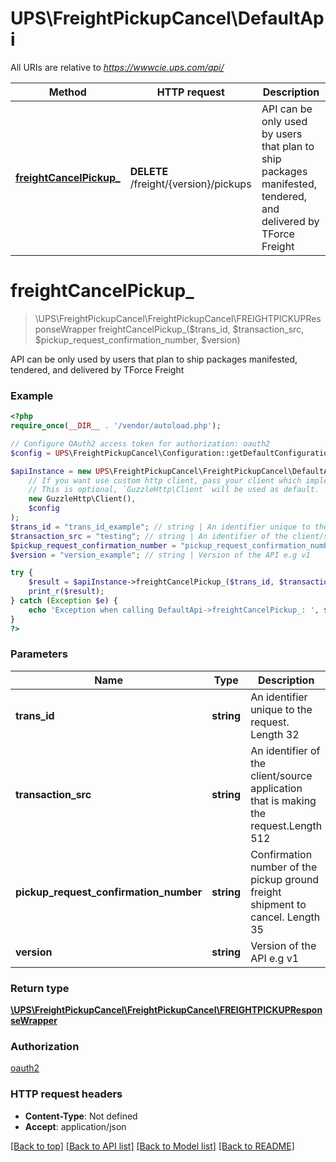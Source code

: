 # UPS\FreightPickupCancel\DefaultApi

All URIs are relative to *https://wwwcie.ups.com/api/*

Method | HTTP request | Description
------------- | ------------- | -------------
[**freightCancelPickup_**](DefaultApi.md#freightcancelpickup_) | **DELETE** /freight/{version}/pickups | API can be only used by users that plan to ship packages manifested, tendered, and delivered by TForce Freight

# **freightCancelPickup_**
> \UPS\FreightPickupCancel\FreightPickupCancel\FREIGHTPICKUPResponseWrapper freightCancelPickup_($trans_id, $transaction_src, $pickup_request_confirmation_number, $version)

API can be only used by users that plan to ship packages manifested, tendered, and delivered by TForce Freight

### Example
```php
<?php
require_once(__DIR__ . '/vendor/autoload.php');

// Configure OAuth2 access token for authorization: oauth2
$config = UPS\FreightPickupCancel\Configuration::getDefaultConfiguration()->setAccessToken('YOUR_ACCESS_TOKEN');

$apiInstance = new UPS\FreightPickupCancel\FreightPickupCancel\DefaultApi(
    // If you want use custom http client, pass your client which implements `GuzzleHttp\ClientInterface`.
    // This is optional, `GuzzleHttp\Client` will be used as default.
    new GuzzleHttp\Client(),
    $config
);
$trans_id = "trans_id_example"; // string | An identifier unique to the request. Length 32
$transaction_src = "testing"; // string | An identifier of the client/source application that is making the request.Length 512
$pickup_request_confirmation_number = "pickup_request_confirmation_number_example"; // string | Confirmation number of the pickup ground freight shipment to cancel. Length 35
$version = "version_example"; // string | Version of the API e.g v1

try {
    $result = $apiInstance->freightCancelPickup_($trans_id, $transaction_src, $pickup_request_confirmation_number, $version);
    print_r($result);
} catch (Exception $e) {
    echo 'Exception when calling DefaultApi->freightCancelPickup_: ', $e->getMessage(), PHP_EOL;
}
?>
```

### Parameters

Name | Type | Description  | Notes
------------- | ------------- | ------------- | -------------
 **trans_id** | **string**| An identifier unique to the request. Length 32 |
 **transaction_src** | **string**| An identifier of the client/source application that is making the request.Length 512 | [default to testing]
 **pickup_request_confirmation_number** | **string**| Confirmation number of the pickup ground freight shipment to cancel. Length 35 |
 **version** | **string**| Version of the API e.g v1 |

### Return type

[**\UPS\FreightPickupCancel\FreightPickupCancel\FREIGHTPICKUPResponseWrapper**](../Model/FREIGHTPICKUPResponseWrapper.md)

### Authorization

[oauth2](../../README.md#oauth2)

### HTTP request headers

 - **Content-Type**: Not defined
 - **Accept**: application/json

[[Back to top]](#) [[Back to API list]](../../README.md#documentation-for-api-endpoints) [[Back to Model list]](../../README.md#documentation-for-models) [[Back to README]](../../README.md)

